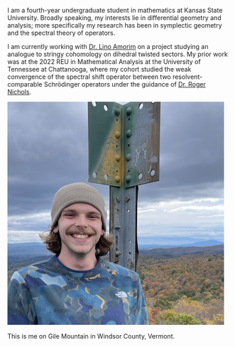 I am a fourth-year undergraduate student in mathematics at Kansas State University. Broadly speaking, my interests lie in differential geometry and analysis; more specifically my research has been in symplectic geometry and the spectral theory of operators.

I am currently working with [Dr. Lino Amorim](https://www.math.ksu.edu/~lamorim/) on a project studying an analogue to stringy cohomology on dihedral twisted sectors. My prior work was at the 2022 REU in Mathematical Analysis at the University of Tennessee at Chattanooga, where my cohort studied the weak convergence of the spectral shift operator between two resolvent-comparable Schrödinger operators under the guidance of [Dr. Roger Nichols](https://sites.google.com/mocs.utc.edu/rogernicholshomepage/home).

<img src="main.jpg" alt="me">

This is me on Gile Mountain in Windsor County, Vermont.